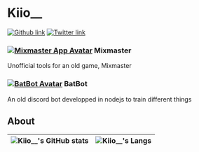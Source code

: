 # Kiio__

[![Github link](https://img.shields.io/badge/GitHub-%2312100E.svg?&style=for-the-badge&logo=Github&logoColor=8a00c2)][github-kiio-link]
[![Twitter link](https://img.shields.io/badge/Twitter-%231DA1F2.svg?&style=for-the-badge&logo=twitter&logoColor=black)][twitter-kiio-link]

### [![Mixmaster App Avatar](https://avatars.githubusercontent.com/u/123194335?s=24&v=4)][mixmaster-organization-link] Mixmaster

Unofficial tools for an old game, Mixmaster

### [![BatBot Avatar](https://avatars.githubusercontent.com/u/123214654?s=24&v=4)][batbot-organization-link] BatBot 

An old discord bot developped in nodejs to train different things

## About

| ![Kiio__'s GitHub stats](https://github-readme-stats.vercel.app/api?username=kiiow&count_private=true&show_icons=true&theme=dark) | ![Kiio__'s Langs](https://github-readme-stats.vercel.app/api/top-langs/?username=kiiow&layout=compact&theme=dark) |
| ----- | ----- |

[github-kiio-link]: https://github.com/Kiiow
[twitter-kiio-link]: https://twitter.com/Kiio___

[mixmaster-organization-link]: https://github.com/mixmaster-app
[batbot-organization-link]: https://github.com/batbot-discord